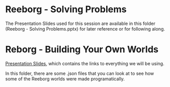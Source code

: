# Reeborg - Solving Problems

The Presentation Slides used for this session are available in this folder (Reeborg - Solving Problems.pptx) for later reference or for following along.


# Reborg - Building Your Own Worlds

[Presentation Slides](https://docs.google.com/presentation/d/1qxSJHalq7XnsN1G6vkOawKLHPpqOZiVRG1scTWdjTlc/edit?usp=sharing), which contains the links to everything we will be using.

In this folder, there are some .json files that you can look at to see how some of the Reeborg worlds were made programatically. 

